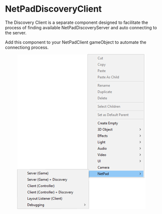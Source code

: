 # NetPadDiscoveryClient

The Discovery Client is a separate component designed to facilitate the process of finding available NetPadDiscoveryServer and auto connecting to the server.

Add this component to your NetPadClient gameObject to automate the connectiong process.

<figure><img src="../../.gitbook/assets/image (18).png" alt=""><figcaption></figcaption></figure>
